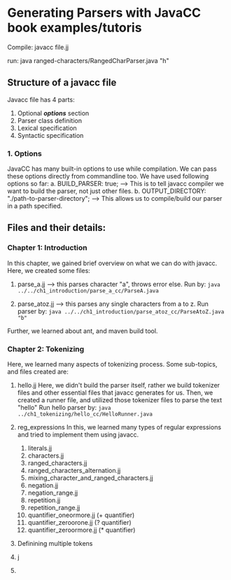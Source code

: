 # Generating Parsers with JavaCC book examples/tutoris


Compile:
javacc file.jj

run:
java ranged-characters/RangedCharParser.java "h"

## Structure of a javacc file
Javacc file has 4 parts:
1. Optional **_options_** section
2. Parser class definition
3. Lexical specification
4. Syntactic specification

### 1. Options
JavaCC has many built-in options to use while compilation. We can pass these options directly from commandline too. We have used following options so far:
a. BUILD_PARSER: true; --> This is to tell javacc compiler we want to build the parser, not just other files.
b. OUTPUT_DIRECTORY: "./path-to-parser-directory"; --> This allows us to compile/build our parser in a path specified.



## Files and their details:
### Chapter 1: Introduction
In this chapter, we gained brief overview on what we can do with javacc. Here, we created some files:
1. parse_a.jj --> this parses character "a", throws error else.
   Run by: `java ../../ch1_introduction/parse_a_cc/ParseA.java`

2. parse_atoz.jj --> this parses any single characters from a to z.
   Run parser by: `java ../../ch1_introduction/parse_atoz_cc/ParseAtoZ.java "b"`

Further, we learned about ant, and maven build tool.

### Chapter 2: Tokenizing
Here, we learned many aspects of tokenizing process. Some sub-topics, and files created are:

1. hello.jj
    Here, we didn't build the parser itself, rather we build tokenizer files and other essential files that javacc generates for us.
    Then, we created a runner file, and utilized those tokenizer files to parse the text "hello"
   Run hello parser by: `java ../ch1_tokenizing/hello_cc/HelloRunner.java`

2. reg_expressions
   In this, we learned many types of regular expressions and tried to implement them using javacc.
   1. literals.jj
   2. characters.jj
   3. ranged_characters.jj
   4. ranged_characters_alternation.jj
   5. mixing_character_and_ranged_characters.jj
   6. negation.jj
   7. negation_range.jj
   8. repetition.jj
   9. repetition_range.jj
   10. quantifier_oneormore.jj (+ quantifier)
   11. quantifier_zeroorone.jj (? quantifier)
   12. quantifier_zeroormore.jj (* quantifier)
   

3. Definining multiple tokens
4. j
5. 

